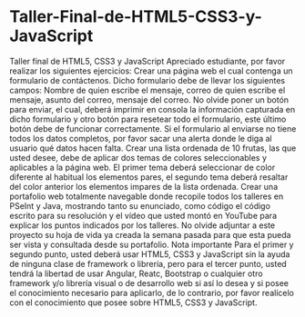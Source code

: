 # Taller-Final-de-HTML5-CSS3-y-JavaScript
Taller final de HTML5, CSS3 y JavaScript Apreciado estudiante, por favor realizar los siguientes ejercicios:  Crear una página web el cual contenga un formulario de contáctenos. Dicho formulario debe de llevar los siguientes campos: Nombre de quien escribe el mensaje, correo de quien escribe el mensaje, asunto del correo, mensaje del correo. No olvide poner un botón para enviar, el cual, deberá imprimir en consola la información capturada en dicho formulario y otro botón para resetear todo el formulario, este último botón debe de funcionar correctamente. Si el formulario al enviarse no tiene todos los datos completos, por favor sacar una alerta donde le diga al usuario qué datos hacen falta. Crear una lista ordenada de 10 frutas, las que usted desee, debe de aplicar dos temas de colores seleccionables y aplicables a la página web. El primer tema deberá seleccionar de color diferente al habitual los elementos pares, el segundo tema deberá resaltar del color anterior los elementos impares de la lista ordenada. Crear una portafolio web totalmente navegable donde recopile todos los talleres en PSeInt y Java, mostrando tanto su enunciado, como código el código escrito para su resolución y el vídeo que usted montó en YouTube para explicar los puntos indicados por los talleres. No olvide adjuntar a este proyecto su hoja de vida ya creada la semana pasada para que esta pueda ser vista y consultada desde su portafolio. Nota importante Para el primer y segundo punto, usted deberá usar HTML5, CSS3 y JavaScript sin la ayuda de ninguna clase de framework o librería, pero para el tercer punto, usted tendrá la libertad de usar Angular, Reatc, Bootstrap o cualquier otro framework y/o librería visual o de desarrollo web si así lo desea y si posee el conocimiento necesario para aplicarlo, de lo contrario, por favor realícelo con el conocimiento que posee sobre HTML5, CSS3 y JavaScript.
